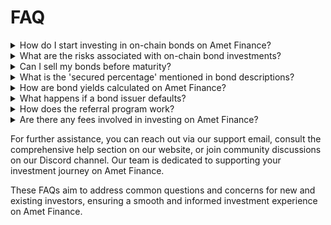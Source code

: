 # FAQ

<details>

<summary>How do I start investing in on-chain bonds on Amet Finance?</summary>

To begin investing, you only need to connect your digital wallet. You can then explore available bonds on our platform, review their terms, and invest by purchasing bonds directly through the platform.

</details>

<details>

<summary>What are the risks associated with on-chain bond investments?</summary>

Like all investments, on-chain bonds carry risks including market volatility, liquidity issues, and the potential for partial or total loss of capital. However, we provide detailed metrics and bond scores to help you assess risks. \
\
**We advise all investors to perform thorough due diligence before investing.**

</details>

<details>

<summary>Can I sell my bonds before maturity?</summary>

Yes, each bond issued on Amet Finance is represented as an ERC1155 NFT, allowing it to be traded on secondary markets such as OpenSea, Blur or any other NFT Marketplace. This provides liquidity and enables you to exit your investment before maturity if needed.

</details>

<details>

<summary>What is the 'secured percentage' mentioned in bond descriptions?</summary>

The secured percentage indicates how much of the bond's payout is locked within contract. A higher secured percentage means that a larger proportion of the bond's payout is secured, reducing the risk of [default](../glossary.md) by the issuer.

</details>

<details>

<summary>How are bond yields calculated on Amet Finance?</summary>

Bond yields are determined based on the bond’s payout terms and its price in USD at purchase. The yield reflects the return on investment (ROI) you can expect to receive if you hold the bond until maturity.

</details>

<details>

<summary>What happens if a bond issuer defaults?</summary>

In case of issuer default, when the bond matures without full payout:

1. **Transparency**: We encourage issuers to maintain open communication with investors about any financial issues.
2. **NFT Ownership**: You retain the NFT representing the bond, ensuring you keep your digital ownership rights.
3. **Community Decision**: Investors may choose to give the issuer more time if there's potential for future payout.
4. **Secondary Market**: If preferred, you can trade your bond on secondary markets.

Defaults are rare, but we advise thorough research before investing to mitigate risks.

</details>

<details>

<summary>How does the referral program work?</summary>

Our referral program rewards you for inviting new investors to Amet Finance. When someone makes a bond purchase using your referral link, you receive a percentage of the transaction as a reward. The exact terms, including the reward percentage, are detailed on our [Referral Logic](referral-logic-on-amet-finance.md) page.

</details>

<details>

<summary>Are there any fees involved in investing on Amet Finance?</summary>

From investor's perspective, no. There's a fine for early redemption, depending on the bond's terms. Detailed fee structures are available on our [Fee Structure](../for-issuers/fee-structure.md) page.

</details>



For further assistance, you can reach out via our support email, consult the comprehensive help section on our website, or join community discussions on our Discord channel. Our team is dedicated to supporting your investment journey on Amet Finance.

These FAQs aim to address common questions and concerns for new and existing investors, ensuring a smooth and informed investment experience on Amet Finance.
